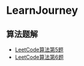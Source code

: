 # LearnJourney

## 算法题解
- [LeetCode算法第5题](2025-02-28%20%E5%88%9B%E5%BB%BAGitHub%20LeetCode%E7%AE%97%E6%B3%95%E7%AC%AC5%E9%A2%98.md)
- [LeetCode算法第6题](2025-03-01%20LeetCode%E7%AE%97%E6%B3%95%E7%AC%AC6%E9%A2%98.md)

